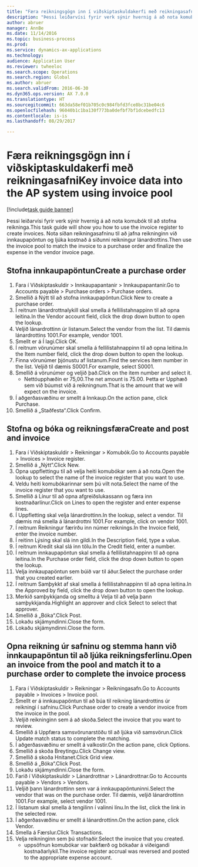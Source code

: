 ```yaml
--- 
title: "Færa reikningsgögn inn í viðskiptaskuldakerfi með reikningasafni"
description: "Þessi leiðarvísi fyrir verk sýnir hvernig á að nota komubók til að stofna reikninga."
author: abruer
manager: AnnBe
ms.date: 11/14/2016
ms.topic: business-process
ms.prod: 
ms.service: dynamics-ax-applications
ms.technology: 
audience: Application User
ms.reviewer: twheeloc
ms.search.scope: Operations
ms.search.region: Global
ms.author: abruer
ms.search.validFrom: 2016-06-30
ms.dyn365.ops.version: AX 7.0.0
ms.translationtype: HT
ms.sourcegitcommit: 663da58ef01b705c0c984fbfd3fce8bc31be04c6
ms.openlocfilehash: 96040b1c1ba130f773ba0defbf7bf1dcebedfc13
ms.contentlocale: is-is
ms.lasthandoff: 08/29/2017

---
```

# <a name="key-invoice-data-into-the-ap-system-using-invoice-pool"></a><span data-ttu-id="aef8c-103">Færa reikningsgögn inn í viðskiptaskuldakerfi með reikningasafni</span><span class="sxs-lookup"><span data-stu-id="aef8c-103">Key invoice data into the AP system using invoice pool</span></span>

[!include[task guide banner](../../includes/task-guide-banner.md)]

<span data-ttu-id="aef8c-104">Þessi leiðarvísi fyrir verk sýnir hvernig á að nota komubók til að stofna reikninga.</span><span class="sxs-lookup"><span data-stu-id="aef8c-104">This task guide will show you how to use the invoice register to create invoices.</span></span>  <span data-ttu-id="aef8c-105">Nota síðan reikningasafninu til að jafna reikninginn við innkaupapöntun og ljúka kostnað á síðunni reikningur lánardrottins.</span><span class="sxs-lookup"><span data-stu-id="aef8c-105">Then use the invoice pool to match the invoice to a purchase order and finalize the expense in the vendor invoice page.</span></span>


## <a name="create-a-purchase-order"></a><span data-ttu-id="aef8c-106">Stofna innkaupapöntun</span><span class="sxs-lookup"><span data-stu-id="aef8c-106">Create a purchase order</span></span>
1. <span data-ttu-id="aef8c-107">Fara í Viðskiptaskuldir > Innkaupapantanir > Innkaupapantanir.</span><span class="sxs-lookup"><span data-stu-id="aef8c-107">Go to Accounts payable > Purchase orders > Purchase orders.</span></span>
2. <span data-ttu-id="aef8c-108">Smellið á Nýtt til að stofna innkaupapöntun.</span><span class="sxs-lookup"><span data-stu-id="aef8c-108">Click New to create a purchase order.</span></span>
3. <span data-ttu-id="aef8c-109">Í reitnum lánardrottnalykill skal smella á fellilistahnappinn til að opna leitina.</span><span class="sxs-lookup"><span data-stu-id="aef8c-109">In the Vendor account field, click the drop down button to open the lookup.</span></span>
4. <span data-ttu-id="aef8c-110">Veljið lánardrottinn úr listanum.</span><span class="sxs-lookup"><span data-stu-id="aef8c-110">Select the vendor from the list.</span></span> <span data-ttu-id="aef8c-111">Til dæmis lánardrottins 1001.</span><span class="sxs-lookup"><span data-stu-id="aef8c-111">For example, vendor 1001.</span></span>
5. <span data-ttu-id="aef8c-112">Smellt er á Í lagi.</span><span class="sxs-lookup"><span data-stu-id="aef8c-112">Click OK.</span></span>
6. <span data-ttu-id="aef8c-113">Í reitnum vörunúmer skal smella á fellilistahnappinn til að opna leitina.</span><span class="sxs-lookup"><span data-stu-id="aef8c-113">In the Item number field, click the drop down button to open the lookup.</span></span>
7. <span data-ttu-id="aef8c-114">Finna vörunúmer þjónustu af listanum.</span><span class="sxs-lookup"><span data-stu-id="aef8c-114">Find the services item number in the list.</span></span> <span data-ttu-id="aef8c-115">Veljið til dæmis S0001.</span><span class="sxs-lookup"><span data-stu-id="aef8c-115">For example, select S0001.</span></span>
8. <span data-ttu-id="aef8c-116">Smellið á vörunúmer og veljið það.</span><span class="sxs-lookup"><span data-stu-id="aef8c-116">Click on the item number and select it.</span></span>
    * <span data-ttu-id="aef8c-117">Nettóupphæðin er 75,00.</span><span class="sxs-lookup"><span data-stu-id="aef8c-117">The net amount is 75.00.</span></span>  <span data-ttu-id="aef8c-118">Þetta er Upphæð sem við búumst við á reikningnum.</span><span class="sxs-lookup"><span data-stu-id="aef8c-118">That is the amount that we will expect on the invoice.</span></span>  
9. <span data-ttu-id="aef8c-119">Í aðgerðasvæðinu er smellt á Innkaup.</span><span class="sxs-lookup"><span data-stu-id="aef8c-119">On the action pane, click Purchase.</span></span>
10. <span data-ttu-id="aef8c-120">Smellið á „Staðfesta“.</span><span class="sxs-lookup"><span data-stu-id="aef8c-120">Click Confirm.</span></span>

## <a name="create-and-post-and-invoice"></a><span data-ttu-id="aef8c-121">Stofna og bóka og reikningsfæra</span><span class="sxs-lookup"><span data-stu-id="aef8c-121">Create and post and invoice</span></span>
1. <span data-ttu-id="aef8c-122">Fara í Viðskiptaskuldir > Reikningar > Komubók.</span><span class="sxs-lookup"><span data-stu-id="aef8c-122">Go to Accounts payable > Invoices > Invoice register.</span></span>
2. <span data-ttu-id="aef8c-123">Smellið á „Nýtt“.</span><span class="sxs-lookup"><span data-stu-id="aef8c-123">Click New.</span></span>
3. <span data-ttu-id="aef8c-124">Opna uppflettingu til að velja heiti komubókar sem á að nota.</span><span class="sxs-lookup"><span data-stu-id="aef8c-124">Open the lookup to select the name of the invoice register that you want to use.</span></span>
4. <span data-ttu-id="aef8c-125">Veldu heiti komubókarinnar sem þú vilt nota.</span><span class="sxs-lookup"><span data-stu-id="aef8c-125">Select the name of the invoice register that you want to use.</span></span>
5. <span data-ttu-id="aef8c-126">Smellið á Línur til að opna afgreiðslukassann og færa inn kostnaðarlínur.</span><span class="sxs-lookup"><span data-stu-id="aef8c-126">Click on Lines to open the register and enter expense lines.</span></span>
6. <span data-ttu-id="aef8c-127">Í Uppfletting skal velja lánardrottinn.</span><span class="sxs-lookup"><span data-stu-id="aef8c-127">In the lookup, select a vendor.</span></span> <span data-ttu-id="aef8c-128">Til dæmis má smella á lánardrottni 1001.</span><span class="sxs-lookup"><span data-stu-id="aef8c-128">For example, click on vendor 1001.</span></span>
7. <span data-ttu-id="aef8c-129">Í reitnum Reikningur færirðu inn númer reiknings.</span><span class="sxs-lookup"><span data-stu-id="aef8c-129">In the Invoice field, enter the invoice number.</span></span>
8. <span data-ttu-id="aef8c-130">Í reitinn Lýsing skal slá inn gildi.</span><span class="sxs-lookup"><span data-stu-id="aef8c-130">In the Description field, type a value.</span></span>
9. <span data-ttu-id="aef8c-131">Í reitnum Kredit skal slá inn tölu.</span><span class="sxs-lookup"><span data-stu-id="aef8c-131">In the Credit field, enter a number.</span></span>
10. <span data-ttu-id="aef8c-132">Í reitnum innkaupapöntun skal smella á fellilistahnappinn til að opna leitina.</span><span class="sxs-lookup"><span data-stu-id="aef8c-132">In the Purchase order field, click the drop down button to open the lookup.</span></span>
11. <span data-ttu-id="aef8c-133">Velja innkaupapöntun sem búið var til áður.</span><span class="sxs-lookup"><span data-stu-id="aef8c-133">Select the purchase order that you created earlier.</span></span>
12. <span data-ttu-id="aef8c-134">Í reitnum Samþykkt af skal smella á fellilistahnappinn til að opna leitina.</span><span class="sxs-lookup"><span data-stu-id="aef8c-134">In the Approved by field, click the drop down button to open the lookup.</span></span>
13. <span data-ttu-id="aef8c-135">Merkið samþykkjanda og smelltu á Velja til að velja þann samþykkjanda.</span><span class="sxs-lookup"><span data-stu-id="aef8c-135">Highlight an approver and click Select to select that approver.</span></span>
14. <span data-ttu-id="aef8c-136">Smellið á „Bóka“.</span><span class="sxs-lookup"><span data-stu-id="aef8c-136">Click Post.</span></span>
15. <span data-ttu-id="aef8c-137">Lokaðu skjámyndinni.</span><span class="sxs-lookup"><span data-stu-id="aef8c-137">Close the form.</span></span>
16. <span data-ttu-id="aef8c-138">Lokaðu skjámyndinni.</span><span class="sxs-lookup"><span data-stu-id="aef8c-138">Close the form.</span></span>

## <a name="open-an-invoice-from-the-pool-and-match-it-to-a-purchase-order-to-complete-the-invoice-process"></a><span data-ttu-id="aef8c-139">Opna reikning úr safninu og stemma hann við innkaupapöntun til að ljúka reikningsferlinu.</span><span class="sxs-lookup"><span data-stu-id="aef8c-139">Open an invoice from the pool and match it to a purchase order to complete the invoice process</span></span>
1. <span data-ttu-id="aef8c-140">Fara í Viðskiptaskuldir > Reikningar > Reikningasafn.</span><span class="sxs-lookup"><span data-stu-id="aef8c-140">Go to Accounts payable > Invoices > Invoice pool.</span></span>
2. <span data-ttu-id="aef8c-141">Smellt er á innkaupapöntun til að búa til reikning lánardrottins úr reikningi í safninu.</span><span class="sxs-lookup"><span data-stu-id="aef8c-141">Click Purchase order to create a vendor invoice from the invoice in the pool.</span></span>
3. <span data-ttu-id="aef8c-142">Veljið reikninginn sem á að skoða.</span><span class="sxs-lookup"><span data-stu-id="aef8c-142">Select the invoice that you want to review.</span></span>
4. <span data-ttu-id="aef8c-143">Smellið á Uppfæra samsvörunarstöðu til að ljúka við samsvörun.</span><span class="sxs-lookup"><span data-stu-id="aef8c-143">Click Update match status to complete the matching.</span></span>
5. <span data-ttu-id="aef8c-144">Í aðgerðasvæðinu er smellt á valkostir.</span><span class="sxs-lookup"><span data-stu-id="aef8c-144">On the action pane, click Options.</span></span>
6. <span data-ttu-id="aef8c-145">Smellið á skoða Breytingu.</span><span class="sxs-lookup"><span data-stu-id="aef8c-145">Click Change view.</span></span>
7. <span data-ttu-id="aef8c-146">Smellið á skoða Hnitanet.</span><span class="sxs-lookup"><span data-stu-id="aef8c-146">Click Grid view.</span></span>
8. <span data-ttu-id="aef8c-147">Smellið á „Bóka“.</span><span class="sxs-lookup"><span data-stu-id="aef8c-147">Click Post.</span></span>
9. <span data-ttu-id="aef8c-148">Lokaðu skjámyndinni.</span><span class="sxs-lookup"><span data-stu-id="aef8c-148">Close the form.</span></span>
10. <span data-ttu-id="aef8c-149">Farið í Viðskiptaskuldir > Lánardrottnar > Lánardrottnar.</span><span class="sxs-lookup"><span data-stu-id="aef8c-149">Go to Accounts payable > Vendors > Vendors.</span></span>
11. <span data-ttu-id="aef8c-150">Veljið þann lánardrottinn sem var á innkaupapöntuninni.</span><span class="sxs-lookup"><span data-stu-id="aef8c-150">Select the vendor that was on the purchase order.</span></span> <span data-ttu-id="aef8c-151">Til dæmis, veljið lánardrottinn 1001.</span><span class="sxs-lookup"><span data-stu-id="aef8c-151">For example, select vendor 1001.</span></span>
12. <span data-ttu-id="aef8c-152">Í listanum skal smella á tengilinn í valinni línu.</span><span class="sxs-lookup"><span data-stu-id="aef8c-152">In the list, click the link in the selected row.</span></span>
13. <span data-ttu-id="aef8c-153">Í aðgerðasvæðinu er smellt á lánardrottinn.</span><span class="sxs-lookup"><span data-stu-id="aef8c-153">On the action pane, click Vendor.</span></span>
14. <span data-ttu-id="aef8c-154">Smella á Færslur.</span><span class="sxs-lookup"><span data-stu-id="aef8c-154">Click Transactions.</span></span>
15. <span data-ttu-id="aef8c-155">Velja reikninginn sem þú stofnaðir.</span><span class="sxs-lookup"><span data-stu-id="aef8c-155">Select the invoice that you created.</span></span>
    * <span data-ttu-id="aef8c-156">uppsöfnun komubókar var bakfærð og bókaðar á viðeigandi kostnaðarlykil.</span><span class="sxs-lookup"><span data-stu-id="aef8c-156">The invoice register accrual was reversed and posted to the appropriate expense account.</span></span>  


